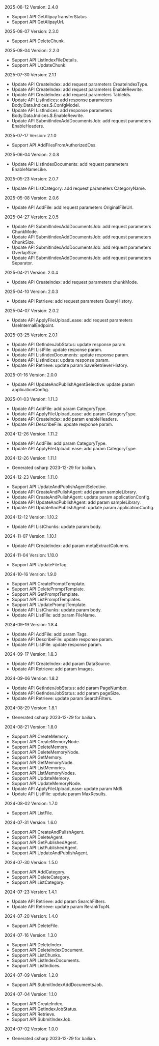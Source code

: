 2025-08-12 Version: 2.4.0
- Support API GetAlipayTransferStatus.
- Support API GetAlipayUrl.


2025-08-07 Version: 2.3.0
- Support API DeleteChunk.


2025-08-04 Version: 2.2.0
- Support API ListIndexFileDetails.
- Support API UpdateChunk.


2025-07-30 Version: 2.1.1
- Update API CreateIndex: add request parameters CreateIndexType.
- Update API CreateIndex: add request parameters EnableRewrite.
- Update API CreateIndex: add request parameters TableIds.
- Update API ListIndices: add response parameters Body.Data.Indices.$.ConfgModel.
- Update API ListIndices: add response parameters Body.Data.Indices.$.EnableRewrite.
- Update API SubmitIndexAddDocumentsJob: add request parameters EnableHeaders.


2025-07-17 Version: 2.1.0
- Support API AddFilesFromAuthorizedOss.


2025-06-04 Version: 2.0.8
- Update API ListIndexDocuments: add request parameters EnableNameLike.


2025-05-23 Version: 2.0.7
- Update API ListCategory: add request parameters CategoryName.


2025-05-08 Version: 2.0.6
- Update API AddFile: add request parameters OriginalFileUrl.


2025-04-27 Version: 2.0.5
- Update API SubmitIndexAddDocumentsJob: add request parameters ChunkMode.
- Update API SubmitIndexAddDocumentsJob: add request parameters ChunkSize.
- Update API SubmitIndexAddDocumentsJob: add request parameters OverlapSize.
- Update API SubmitIndexAddDocumentsJob: add request parameters Separator.


2025-04-21 Version: 2.0.4
- Update API CreateIndex: add request parameters chunkMode.


2025-04-10 Version: 2.0.3
- Update API Retrieve: add request parameters QueryHistory.


2025-04-07 Version: 2.0.2
- Update API ApplyFileUploadLease: add request parameters UseInternalEndpoint.


2025-03-25 Version: 2.0.1
- Update API GetIndexJobStatus: update response param.
- Update API ListFile: update response param.
- Update API ListIndexDocuments: update response param.
- Update API ListIndices: update response param.
- Update API Retrieve: update param SaveRetrieverHistory.


2025-01-16 Version: 2.0.0
- Update API UpdateAndPublishAgentSelective: update param applicationConfig.


2025-01-03 Version: 1.11.3
- Update API AddFile: add param CategoryType.
- Update API ApplyFileUploadLease: add param CategoryType.
- Update API CreateIndex: add param enableHeaders.
- Update API DescribeFile: update response param.


2024-12-26 Version: 1.11.2
- Update API AddFile: add param CategoryType.
- Update API ApplyFileUploadLease: add param CategoryType.


2024-12-26 Version: 1.11.1
- Generated csharp 2023-12-29 for bailian.

2024-12-23 Version: 1.11.0
- Support API UpdateAndPublishAgentSelective.
- Update API CreateAndPulishAgent: add param sampleLibrary.
- Update API CreateAndPulishAgent: update param applicationConfig.
- Update API UpdateAndPublishAgent: add param sampleLibrary.
- Update API UpdateAndPublishAgent: update param applicationConfig.


2024-12-12 Version: 1.10.2
- Update API ListChunks: update param body.


2024-11-07 Version: 1.10.1
- Update API CreateIndex: add param metaExtractColumns.


2024-11-04 Version: 1.10.0
- Support API UpdateFileTag.


2024-10-16 Version: 1.9.0
- Support API CreatePromptTemplate.
- Support API DeletePromptTemplate.
- Support API GetPromptTemplate.
- Support API ListPromptTemplates.
- Support API UpdatePromptTemplate.
- Update API ListChunks: update param body.
- Update API ListFile: add param FileName.


2024-09-19 Version: 1.8.4
- Update API AddFile: add param Tags.
- Update API DescribeFile: update response param.
- Update API ListFile: update response param.


2024-09-17 Version: 1.8.3
- Update API CreateIndex: add param DataSource.
- Update API Retrieve: add param Images.


2024-09-06 Version: 1.8.2
- Update API GetIndexJobStatus: add param PageNumber.
- Update API GetIndexJobStatus: add param pageSize.
- Update API Retrieve: update param SearchFilters.


2024-08-29 Version: 1.8.1
- Generated csharp 2023-12-29 for bailian.

2024-08-21 Version: 1.8.0
- Support API CreateMemory.
- Support API CreateMemoryNode.
- Support API DeleteMemory.
- Support API DeleteMemoryNode.
- Support API GetMemory.
- Support API GetMemoryNode.
- Support API ListMemories.
- Support API ListMemoryNodes.
- Support API UpdateMemory.
- Support API UpdateMemoryNode.
- Update API ApplyFileUploadLease: update param Md5.
- Update API ListFile: update param MaxResults.


2024-08-02 Version: 1.7.0
- Support API ListFile.


2024-07-31 Version: 1.6.0
- Support API CreateAndPulishAgent.
- Support API DeleteAgent.
- Support API GetPublishedAgent.
- Support API ListPublishedAgent.
- Support API UpdateAndPublishAgent.


2024-07-30 Version: 1.5.0
- Support API AddCategory.
- Support API DeleteCategory.
- Support API ListCategory.


2024-07-23 Version: 1.4.1
- Update API Retrieve: add param SearchFilters.
- Update API Retrieve: update param RerankTopN.


2024-07-20 Version: 1.4.0
- Support API DeleteFile.


2024-07-16 Version: 1.3.0
- Support API DeleteIndex.
- Support API DeleteIndexDocument.
- Support API ListChunks.
- Support API ListIndexDocuments.
- Support API ListIndices.


2024-07-09 Version: 1.2.0
- Support API SubmitIndexAddDocumentsJob.


2024-07-04 Version: 1.1.0
- Support API CreateIndex.
- Support API GetIndexJobStatus.
- Support API Retrieve.
- Support API SubmitIndexJob.


2024-07-02 Version: 1.0.0
- Generated csharp 2023-12-29 for bailian.

